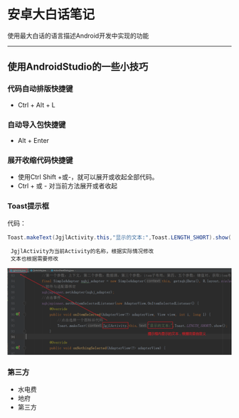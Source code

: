 # 安卓大白话笔记
使用最大白话的语言描述Android开发中实现的功能

---
## 使用AndroidStudio的一些小技巧
### 代码自动排版快捷键
  * Ctrl + Alt + L
### 自动导入包快捷键
  * Alt + Enter
### 展开收缩代码快捷键
  * 使用Ctrl Shift +或-，就可以展开或收起全部代码。
  * Ctrl + 或 - 对当前方法展开或者收起
### Toast提示框
  代码：
  ```java
  Toast.makeText(JgjlActivity.this,"显示的文本:",Toast.LENGTH_SHORT).show();
  ```
 
     JgjlActivity为当前Activity的名称，根据实际情况修改
     文本也根据需要修改
 ![Image](https://github.com/syfswxs/AndroidStudioStudy/blob/master/image/Toast1.png)
### 第三方
* 水电费
 * 地府
  * 第三方
